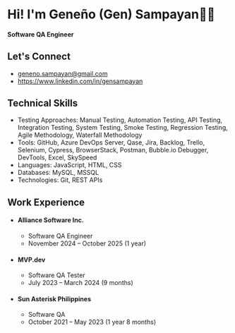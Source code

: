# Hi! I'm Geneño (Gen) Sampayan👋🏻
#### Software QA Engineer

## Let's Connect
- geneno.sampayan@gmail.com
- https://www.linkedin.com/in/gensampayan

## Technical Skills
- Testing Approaches: Manual Testing, Automation Testing, API Testing, Integration Testing, System Testing, Smoke Testing, Regression Testing, Agile Methodology, Waterfall Methodology
- Tools: GitHub, Azure DevOps Server, Qase, Jira, Backlog, Trello, Selenium, Cypress, BrowserStack, Postman, Bubble.io Debugger, DevTools, Excel, SkySpeed
- Languages: JavaScript, HTML, CSS
- Databases: MySQL, MSSQL
- Technologies: Git, REST APIs

## Work Experience
- #### Alliance Software Inc.
  - Software QA Engineer
  - November 2024 – October 2025 (1 year)                                                                                      
- #### MVP.dev
  - Software QA Tester                                                                                       
  - July 2023 – March 2024 (9 months)
- #### Sun Asterisk Philippines
  - Software QA                              
  - October 2021 – May 2023 (1 year 8 months)   
